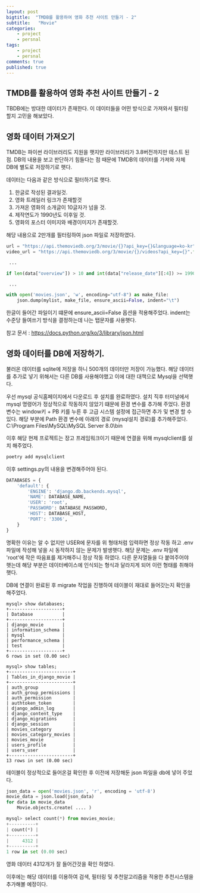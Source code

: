 ```yaml
---
layout: post
bigtitle:  "TMDB를 활용하여 영화 추천 사이트 만들기 - 2"
subtitle:   "Movie"
categories:
    - project
    - persnal
tags:
    - project
    - persnal
comments: true
published: true
---
```

## TMDB를 활용하여 영화 추천 사이트 만들기 - 2

TBDB에는 방대한 데이터가 존재한다. 이 데이터들을 어떤 방식으로 가져와서 필터링 할지 고민을 해보았다.

## 영화 데이터 가져오기

TMDB는 파이썬 라이브러리도 지원을 햇지만 라이브러리가 3.8버전까지만 테스트 된 점.
DB의 내용을 보고 판단하기 힘들다는 점 때문에 TMDB의 데이터를 가져와 자체 DB에 별도로 저장하기로 햇다.

데이터는 다음과 같은 방식으로 필터하기로 햇다.
1. 한글로 작성된 결과일것.
2. 영화 트레일러 링크가 존재할것
3. 가져온 영화의 소개글이 10글자가 넘을 것.
4. 제작연도가 1990년도 이후일 것.
5. 영화의 포스터 이미지와 배경이미지가 존재할것.

해당 내용으로 2만개를 필터링하여 json 파일로 저장하였다.

```python
url = "https://api.themoviedb.org/3/movie/{}?api_key={}&language=ko-kr".format(num, apikey)
video_url = "https://api.themoviedb.org/3/movie/{}/videos?api_key={}".format(num, apikey)

 ...

if len(data["overview"]) > 10 and int(data["release_date"][:4]) >= 1990 and len(data["poster_path"]) >10 and len(data["backdrop_path"]) > 10:

 ... 

with open('movies.json', 'w', encoding="utf-8") as make_file:
    json.dump(mylist, make_file, ensure_ascii=False, indent="\t")
```

한글이 들어간 파일이기 떄문에 ensure_ascii=False 옵션을 적용해주었다. 
indent는 수준당 들여쓰기 방식을 결정하는데 나는 탭문자를 사용햇다.

참고 문서 :
https://docs.python.org/ko/3/library/json.html



## 영화 데이터를 DB에 저장하기.

불러온 데이터를 sqlite에 저장을 하니 500개의 데이터만 저장이 가능했다.
해당 데이터를 추가로 넣기 위해서는 다른 DB를 사용해야했고 이에 대한 대책으로 Mysql을 선택햇다.

우선 mysql 공식홈페이지에서 다운로드 후 설치를 완료하였다.
설치 직후 터미널에서 mysql 명령어가 정상적으로 작동하지 않았기 떄문에
환경 변수를 추가해 주었다. 환경변수는 window키 + PB 키를 누른 후 고급 시스템 설정에 접근하면 추가 및 변경 할 수 있다.
해당 부분에 Path 환경 변수에 아래의 경로 (mysql설치 경로)를 추가해주었다.
C:\Program Files\MySQL\MySQL Server 8.0\bin

이후 해당 현제 프로젝트는 장고 프레임워크이기 때문에 연결을 위해
mysqlclient를 설치 해주었다.
```python
poetry add mysqlclient
```

이후 settings.py의 내용을 변경해주어야 된다.

```python
DATABASES = {
    'default': {
        'ENGINE': 'django.db.backends.mysql',
        'NAME': DATABASE_NAME,
        'USER': 'root',
        'PASSWORD': DATABASE_PASSWORD,
        'HOST': DATABASE_HOST,
        'PORT': '3306',
    }
}
```

명확한 이유는 알 수 없지만 USER에 문자를 위 형태처럼 입력하면 정상 작동 하고 .env 파일에 작성해 넣을 시 동작하지 않는 문제가 발생햇다.
해당 문제는 .env 파일에 'root'에 작은 따음표를 제거해주니 정상 작동 하였다. 다른 문자열들을 다 붙여주어야 햇는데 해당 부분은 데이터베이스에 인식되는 형식과 달라지게 되어 이런 형태를 취해야 햇다.


DB에 연결이 완료된 후 migrate 작업을 진행하여 테이블이 재대로 들어갓는지 확인을 해주었다.

```
mysql> show databases;
+--------------------+
| Database           |
+--------------------+
| django_movie       |
| information_schema |
| mysql              |
| performance_schema |
| test               |
+--------------------+
6 rows in set (0.00 sec)

mysql> show tables;
+------------------------+
| Tables_in_django_movie |
+------------------------+
| auth_group             |
| auth_group_permissions |
| auth_permission        |
| authtoken_token        |
| django_admin_log       |
| django_content_type    |
| django_migrations      |
| django_session         |
| movies_category        |
| movies_category_movies |
| movies_movie           |
| users_profile          |
| users_user             |
+------------------------+
13 rows in set (0.00 sec)
```

테이블이 정상적으로 들어온걸 확인한 후 이전에 저장해둔 json 파일을 db에 넣어 주었다.
```python
json_data = open('movies.json', 'r', encoding = 'utf-8')
movie_data = json.load(json_data)
for data in movie_data
    Movie.objects.create( .... )
```

```python
mysql> select count(*) from movies_movie;
+----------+
| count(*) |
+----------+
|     4312 |
+----------+
1 row in set (0.00 sec)                                                                                                                  
```
영화 데이터 4312개가 잘 들어간것을 확인 하였다.

이후에는 해당 데이터를 이용하여 검색, 필터링 및 추천알고리즘을 적용한 추천시스템을 추가해볼 예정이다.